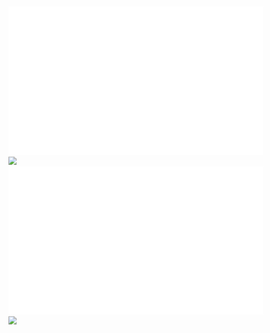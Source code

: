 <!--
https://github.community/t/support-theme-context-for-images-in-light-vs-dark-mode/147981/84
-->
<a href="https://github.com/AzeMusic/github-stats">
<img src="https://github.com/AzeMusic/github-stats/blob/master/generated/overview.svg#gh-dark-mode-only" />
<img src="https://github.com/AzeMusic/github-stats/blob/master/generated/languages.svg#gh-dark-mode-only" />
<img src="https://github.com/AzeMusic/github-stats/blob/master/generated/overview.svg#gh-light-mode-only" />
<img src="https://github.com/AzeMusic/github-stats/blob/master/generated/languages.svg#gh-light-mode-only" />
</a>
